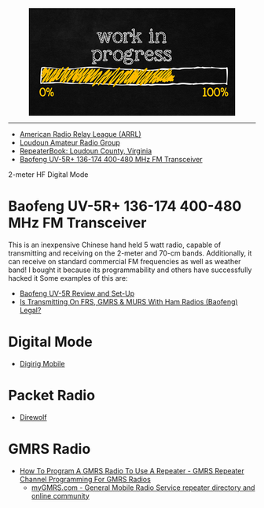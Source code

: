 <!--
Maintainer:   jeffskinnerbox@yahoo.com / www.jeffskinnerbox.me
Version:      0.0.0
-->


<div align="center">
<img src="https://raw.githubusercontent.com/jeffskinnerbox/blog/main/content/images/banners-bkgrds/work-in-progress.jpg" title="These materials require additional work and are not ready for general use." align="center" width=420px height=219px>
</div>


-----






* [American Radio Relay League (ARRL)](http://www.arrl.org/)
* [Loudoun Amateur Radio Group](https://k4lrg.org/)
* [RepeaterBook: Loudoun County, Virginia](https://www.repeaterbook.com/repeaters/location_search.php?type=county&state_id=51&loc=Loudoun)
* [Baofeng UV-5R+ 136-174 400-480 MHz FM Transceiver](http://baofengradio.us/baofeng-uv5rax-black.html)


2-meter
HF
Digital Mode

# Baofeng UV-5R+ 136-174 400-480 MHz FM Transceiver
This is an inexpensive Chinese hand held 5 watt radio,
capable of transmitting and receiving on the 2-meter and 70-cm bands.
Additionally, it can receive on standard commercial FM frequencies as well as weather band!
I bought it because its programmability and others have successfully hacked it
Some examples of this are:

* [Baofeng UV-5R Review and Set-Up](https://www.youtube.com/watch?v=56PvtAqacz8)
* [Is Transmitting On FRS, GMRS & MURS With Ham Radios (Baofeng) Legal?](https://www.youtube.com/watch?app=desktop&v=Fb7w_TDpmtw)

# Digital Mode
* [Digirig Mobile](https://digirig.net/getting-started-with-digirig-mobile/)

# Packet Radio
* [Direwolf](https://packet-radio.net/direwolf/)

# GMRS Radio
* [How To Program A GMRS Radio To Use A Repeater - GMRS Repeater Channel Programming For GMRS Radios](https://www.youtube.com/watch?v=kEyBqTJIkY4)
    * [myGMRS.com - General Mobile Radio Service repeater directory and online community](https://mygmrs.com/)

